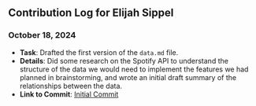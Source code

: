 ## Contribution Log for Elijah Sippel

### October 18, 2024
- **Task**: Drafted the first version of the `data.md` file.
- **Details**: Did some research on the Spotify API to understand the structure of the data we would need to implement the features we had planned in brainstorming, and wrote an initial draft summary of the relationships between the data.
- **Link to Commit**: [Initial Commit](https://github.com/lucyzhang04/326Project/commit/f5aecdb38a0f25b50722f764cbb87b11d29f1976)